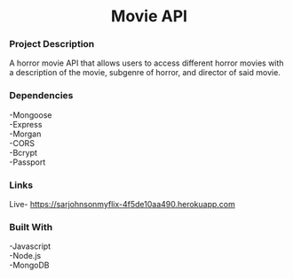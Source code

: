 # <h1 align="center">Movie API</h1>
 ### Project Description
A horror movie API that allows users to access different horror movies with a description of the movie, subgenre of horror, and director of said movie.
### Dependencies
-Mongoose
</br>
-Express
</br>
-Morgan
</br>
-CORS
</br>
-Bcrypt
</br>
-Passport
### Links
Live- https://sarjohnsonmyflix-4f5de10aa490.herokuapp.com
### Built With
-Javascript
</br>
-Node.js
</br>
-MongoDB

